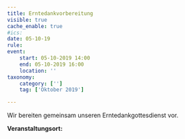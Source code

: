 ```yaml
---
title: Erntedankvorbereitung
visible: true
cache_enable: true
#ics: 
date: 05-10-19
rule: 
event:
	start: 05-10-2019 14:00
	end: 05-10-2019 16:00
	location: ''
taxonomy:
	category: ['']
	tag: ['Oktober 2019']

---
```

Wir bereiten gemeinsam unseren Erntedankgottesdienst vor.


**Veranstaltungsort:** 

